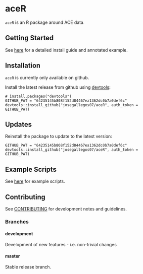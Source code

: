 # aceR

`aceR` is an R package around ACE data. 

## Getting Started

See [here](inst/docs/getting-started.md) for a detailed install guide and annotated example.

## Installation

`aceR` is currently only available on github.

Install the latest release from github using [devtools](https://github.com/hadley/devtools):

```
# install.packages("devtools")
GITHUB_PAT = "64235145b808f152d84467ea1362dc0b7a0def6c"
devtools::install_github("josegallegos07/aceR", auth_token = GITHUB_PAT)
```

## Updates

Reinstall the package to update to the latest version:

```
GITHUB_PAT = "64235145b808f152d84467ea1362dc0b7a0def6c"
devtools::install_github("josegallegos07/aceR", auth_token = GITHUB_PAT)
```

## Example Scripts

See [here](scripts/) for example scripts.

## Contributing

See [CONTRIBUTING](CONTRIBUTING.md) for development notes and guidelines.

### Branches

#### development 

Development of new features - i.e. non-trivial changes

#### master

Stable release branch.
